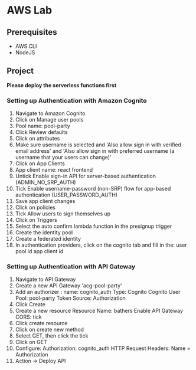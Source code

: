 # AWS Lab

## Prerequisites
- AWS CLI
- NodeJS

## Project

**Please deploy the serverless functions first**

### Setting up Authentication with Amazon Cognito
1. Navigate to Amazon Cognito
2. Click on Manage user pools
3. Pool name: pool-party
4. Click Review defaults
5. Click on attributes 
6. Make sure username is selected and 'Also allow sign in with verified email address' and 'Also allow sign in with preferred username (a username that your users can change)'
7. Click on App Clients
8. App client name: react frontend
9. Untick Enable sign-in API for server-based authentication (ADMIN_NO_SRP_AUTH)
10. Tick Enable username-password (non-SRP) flow for app-based authentication (USER_PASSWORD_AUTH)
11. Save app client changes
12. Click on policies
13. Tick Allow users to sign themselves up
14. Click on Triggers
15. Select the auto confirm lambda function in the presignup trigger
14. Create the identity pool
15. Create a federated identity
16. In authentication providers, click on the cognito tab and fill in the:
    user pool id
    app client id

### Setting up Authentication with API Gateway
1. Navigate to API Gateway
2. Create a new API Gateway 'acg-pool-party'
3. Add an authorizer :
    name: cognito_auth
    Type: Cognito
    Cognito User Pool: pool-party
    Token Source: Authorization
4. Click Create
5. Create a new resource
    Resource Name: bathers
    Enable API Gateway CORS: tick
6. Click create resource
7. Click on create new method
8. Select GET, then click the tick
9. Click on GET
10. Configure:
    Authorization: cognito_auth
    HTTP Request Headers: Name = Authorization
11. Action -> Deploy API
